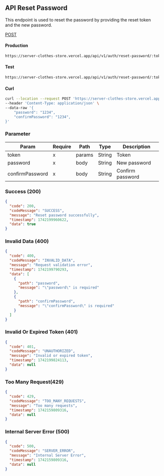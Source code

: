 ## API Reset Password

This endpoint is used to reset the password by providing the reset token and the new password.

[POST](#)

#### Production

```bash
https://server-clothes-store.vercel.app/api/v1/auth/reset-password/:token
```

#### Test

```bash
https://server-clothes-store.vercel.app/api/v1/auth/reset-password/:token
```

#### Curl

```bash
curl --location --request POST 'https://server-clothes-store.vercel.app/api/v1/auth/reset-password/:token' \
--header 'Content-Type: application/json' \
--data-raw '{
    "password": "1234",
    "confirmPassword": "1234",
}'
```

### Parameter

| Param           | Require | Path   | Type   | Description      |
| --------------- | ------- | ------ | ------ | ---------------- |
| token           | x       | params | String | Token            |
| password        | x       | body   | String | New password     |
| confirmPassword | x       | body   | String | Confirm password |

### Success (200)

```json
{
  "code": 200,
  "codeMessage": "SUCCESS",
  "message": "Reset password successfully",
  "timestamp": 1742199960622,
  "data": true
}
```

### Invalid Data (400)

```json
{
  "code": 400,
  "codeMessage": "INVALID_DATA",
  "message": "Request validation error",
  "timestamp": 1742199790293,
  "data": [
    {
      "path": "password",
      "message": "\"password\" is required"
    },
    {
      "path": "confirmPassword",
      "message": "\"confirmPassword\" is required"
    }
  ]
}
```

### Invalid Or Expired Token (401)

```json
{
  "code": 401,
  "codeMessage": "UNAUTHORIZED",
  "message": "Invalid or expired token",
  "timestamp": 1742199824113,
  "data": null
}
```

### Too Many Request(429)

```json
{
  "code": 429,
  "codeMessage": "TOO_MANY_REQUESTS",
  "message": "Too many requests",
  "timestamp": 1742159809316,
  "data": null
}
```

### Internal Server Error (500)

```json
{
  "code": 500,
  "codeMessage": "SERVER_ERROR",
  "message": "Internal Server Error",
  "timestamp": 1742159809316,
  "data": null
}
```

